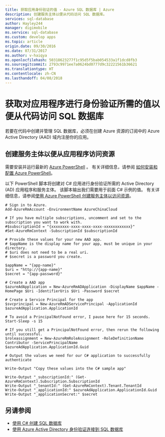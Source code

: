 ```yaml
---
title: 获取应用身份验证的值 - Azure SQL 数据库 | Azure
description: 创建服务主体以便从代码访问 SQL 数据库。
services: sql-database
author: Hayley244
manager: digimobile
ms.service: sql-database
ms.custom: develop apps
ms.topic: article
origin.date: 09/30/2016
ms.date: 07/31/2017
ms.author: v-haiqya
ms.openlocfilehash: 50318623277f1c95d5f5bab054533a1f1dcd8fb3
ms.sourcegitcommit: 2793c9971ee7a0624bd0777d9c32221561b36621
ms.translationtype: HT
ms.contentlocale: zh-CN
ms.lasthandoff: 04/08/2018
---
```

# <a name="get-the-required-values-for-authenticating-an-application-to-access-sql-database-from-code"></a>获取对应用程序进行身份验证所需的值以便从代码访问 SQL 数据库
若要在代码中创建并管理 SQL 数据库，必须在创建 Azure 资源的订阅中的 Azure Active Directory (AAD) 域内注册你的应用。

## <a name="create-a-service-principal-to-access-resources-from-an-application"></a>创建服务主体以便从应用程序访问资源

需要安装并运行最新的 [Azure PowerShell](https://msdn.microsoft.com/library/mt619274.aspx) 。 有关详细信息，请参阅 [如何安装和配置 Azure PowerShell](../powershell-install-configure.md)。

以下 PowerShell 脚本将创建对 C# 应用进行身份验证所需的 Active Directory (AD) 应用程序和服务主体。 该脚本输出我们需要用于前面 C# 示例的值。 有关详细信息，请参阅[使用 Azure PowerShell 创建服务主体以访问资源](../azure-resource-manager/resource-group-authenticate-service-principal.md)。

```
# Sign in to Azure.
Add-AzureRmAccount -EnvironmentName AzureChinaCloud

# If you have multiple subscriptions, uncomment and set to the subscription you want to work with.
#$subscriptionId = "{xxxxxxxx-xxxx-xxxx-xxxx-xxxxxxxxxxxx}"
#Set-AzureRmContext -SubscriptionId $subscriptionId

# Provide these values for your new AAD app.
# $appName is the display name for your app, must be unique in your directory.
# $uri does not need to be a real uri.
# $secret is a password you create.

$appName = "{app-name}"
$uri = "http://{app-name}"
$secret = "{app-password}"

# Create a AAD app
$azureAdApplication = New-AzureRmADApplication -DisplayName $appName -HomePage $Uri -IdentifierUris $Uri -Password $secret

# Create a Service Principal for the app
$svcprincipal = New-AzureRmADServicePrincipal -ApplicationId $azureAdApplication.ApplicationId

# To avoid a PrincipalNotFound error, I pause here for 15 seconds.
Start-Sleep -s 15

# If you still get a PrincipalNotFound error, then rerun the following until successful. 
$roleassignment = New-AzureRmRoleAssignment -RoleDefinitionName Contributor -ServicePrincipalName $azureAdApplication.ApplicationId.Guid

# Output the values we need for our C# application to successfully authenticate

Write-Output "Copy these values into the C# sample app"

Write-Output "_subscriptionId:" (Get-AzureRmContext).Subscription.SubscriptionId
Write-Output "_tenantId:" (Get-AzureRmContext).Tenant.TenantId
Write-Output "_applicationId:" $azureAdApplication.ApplicationId.Guid
Write-Output "_applicationSecret:" $secret
```

## <a name="see-also"></a>另请参阅

- [使用 C# 创建 SQL 数据库](sql-database-get-started-csharp.md)
- [使用 Azure Active Directory 身份验证连接到 SQL 数据库](sql-database-aad-authentication.md)

<!--Update_Description: update meta properties-->